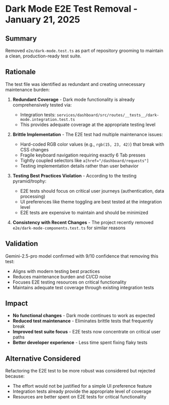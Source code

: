 # Dark Mode E2E Test Removal - January 21, 2025

## Summary

Removed `e2e/dark-mode.test.ts` as part of repository grooming to maintain a clean, production-ready test suite.

## Rationale

The test file was identified as redundant and creating unnecessary maintenance burden:

1. **Redundant Coverage** - Dark mode functionality is already comprehensively tested via:
   - Integration tests: `services/dashboard/src/routes/__tests__/dark-mode.integration.test.ts`
   - This provides adequate coverage at the appropriate testing level

2. **Brittle Implementation** - The E2E test had multiple maintenance issues:
   - Hard-coded RGB color values (e.g., `rgb(15, 23, 42)`) that break with CSS changes
   - Fragile keyboard navigation requiring exactly 6 Tab presses
   - Tightly coupled selectors like `a[href="/dashboard/requests"]`
   - Testing implementation details rather than user behavior

3. **Testing Best Practices Violation** - According to the testing pyramid/trophy:
   - E2E tests should focus on critical user journeys (authentication, data processing)
   - UI preferences like theme toggling are best tested at the integration level
   - E2E tests are expensive to maintain and should be minimized

4. **Consistency with Recent Changes** - The project recently removed `e2e/dark-mode-components.test.ts` for similar reasons

## Validation

Gemini-2.5-pro model confirmed with 9/10 confidence that removing this test:

- Aligns with modern testing best practices
- Reduces maintenance burden and CI/CD noise
- Focuses E2E testing resources on critical functionality
- Maintains adequate test coverage through existing integration tests

## Impact

- **No functional changes** - Dark mode continues to work as expected
- **Reduced test maintenance** - Eliminates brittle tests that frequently break
- **Improved test suite focus** - E2E tests now concentrate on critical user paths
- **Better developer experience** - Less time spent fixing flaky tests

## Alternative Considered

Refactoring the E2E test to be more robust was considered but rejected because:

- The effort would not be justified for a simple UI preference feature
- Integration tests already provide the appropriate level of coverage
- Resources are better spent on E2E tests for critical functionality
